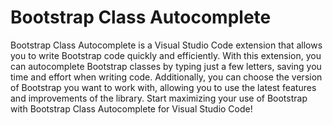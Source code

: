 # Bootstrap Class Autocomplete

Bootstrap Class Autocomplete is a Visual Studio Code extension that allows you to write Bootstrap code quickly and efficiently. With this extension, you can autocomplete Bootstrap classes by typing just a few letters, saving you time and effort when writing code. Additionally, you can choose the version of Bootstrap you want to work with, allowing you to use the latest features and improvements of the library. Start maximizing your use of Bootstrap with Bootstrap Class Autocomplete for Visual Studio Code!